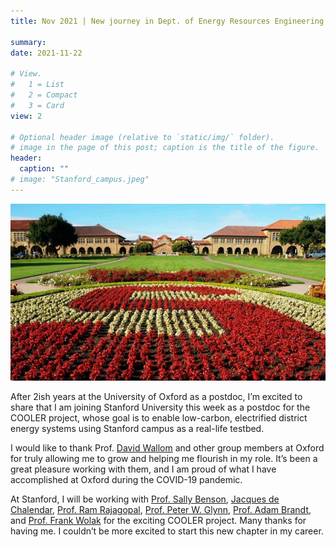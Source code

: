 ```yaml
---
title: Nov 2021 | New journey in Dept. of Energy Resources Engineering at Stanford University!

summary: 
date: 2021-11-22

# View.
#   1 = List
#   2 = Compact
#   3 = Card
view: 2

# Optional header image (relative to `static/img/` folder).
# image in the page of this post; caption is the title of the figure.
header:
  caption: ""   
# image: "Stanford_campus.jpeg"   
---
```


![stanford campus](Stanford_campus.jpeg)



After 2ish years at the University of Oxford as a postdoc, I’m excited to share that I am joining Stanford University this week as a postdoc for the COOLER project, whose goal is to enable low-carbon, electrified district energy systems using Stanford campus as a real-life testbed.

I would like to thank Prof. [David Wallom](https://eng.ox.ac.uk/people/david-wallom/) and other group members at Oxford for truly allowing me to grow and helping me flourish in my role. It’s been a great pleasure working with them, and I am proud of what I have accomplished at Oxford during the COVID-19 pandemic.

At Stanford, I will be working with [Prof. Sally Benson](https://profiles.stanford.edu/sally-benson), [Jacques de Chalendar](https://profiles.stanford.edu/jacques-de-chalendar?tab=bio), [Prof. Ram Rajagopal](https://profiles.stanford.edu/ram-rajagopal), [Prof. Peter W. Glynn](https://profiles.stanford.edu/peter-glynn), [Prof. Adam Brandt](https://profiles.stanford.edu/adam-brandt), and [Prof. Frank Wolak](https://profiles.stanford.edu/frank-wolak) for the exciting COOLER project. Many thanks for having me. I couldn’t be more excited to start this new chapter in my career.



